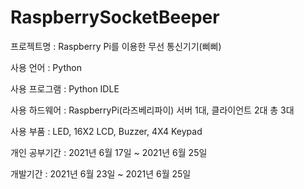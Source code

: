 # RaspberrySocketBeeper

프로젝트명 : Raspberry Pi를 이용한 무선 통신기기(삐삐)

사용 언어 : Python

사용 프로그램 : Python IDLE

사용 하드웨어 : RaspberryPi(라즈베리파이) 서버 1대, 클라이언트 2대 총 3대

사용 부품 : LED, 16X2 LCD, Buzzer, 4X4 Keypad

개인 공부기간 : 2021년 6월 17일 ~ 2021년 6월 25일

개발기간 : 2021년 6월 23일 ~ 2021년 6월 25일
